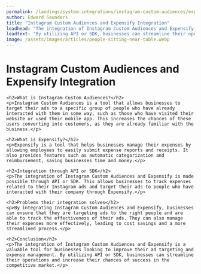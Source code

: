 ```yaml
---
permalink: /landings/system-integrations/instagram-custom-audiences/expensify
author: Edward Saunders
title: "Instagram Custom Audiences and Expensify Integration"
leadhead: "The integration of Instagram Custom Audiences and Expensify is a valuable tool for businesses looking to improve their ad targeting and expense management"
leadtext: "By utilizing API or SDK, businesses can streamline their operations and increase their chances of success in the competitive market."
image: /assets/images/articles/people-sitting-near-table.webp
---
```

<div class="arttext">
	<h1>Instagram Custom Audiences and Expensify Integration</h1>

	<h2>What is Instagram Custom Audiences?</h2>
	<p>Instagram Custom Audiences is a tool that allows businesses to target their ads to a specific group of people who have already interacted with them in some way, such as those who have visited their website or used their mobile app. This increases the chances of these users converting into customers, as they are already familiar with the business.</p>

	<h2>What is Expensify?</h2>
	<p>Expensify is a tool that helps businesses manage their expenses by allowing employees to easily submit expense reports and receipts. It also provides features such as automatic categorization and reimbursement, saving businesses time and money.</p>

	<h2>Integration through API or SDK</h2>
	<p>The integration of Instagram Custom Audiences and Expensify is made possible through API or SDK. This allows businesses to track expenses related to their Instagram ads and target their ads to people who have interacted with their company through Expensify.</p>

	<h2>Problems their integration solves</h2>
	<p>By integrating Instagram Custom Audiences and Expensify, businesses can ensure that they are targeting ads to the right people and are able to track the effectiveness of their ads. They can also manage their expenses more effectively, leading to cost savings and a more streamlined process.</p>

	<h2>Conclusion</h2>
	<p>The integration of Instagram Custom Audiences and Expensify is a valuable tool for businesses looking to improve their ad targeting and expense management. By utilizing API or SDK, businesses can streamline their operations and increase their chances of success in the competitive market.</p>

</div>